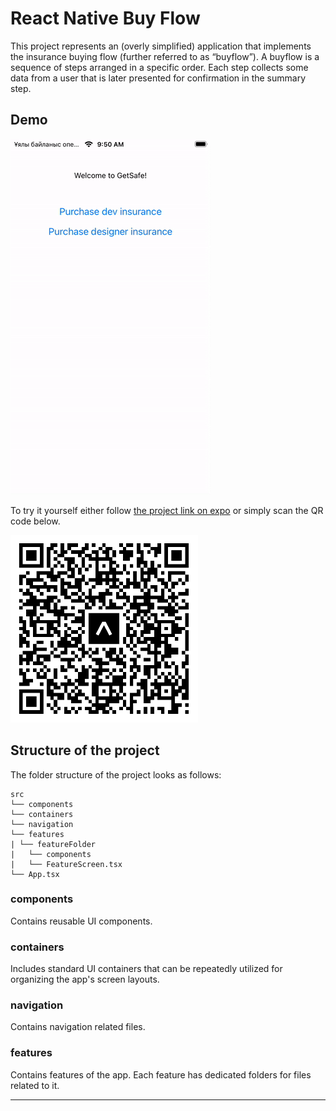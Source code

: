 # React Native Buy Flow

This project represents an (overly simplified) application that implements the insurance
buying flow (further referred to as “buyflow”). A buyflow is a sequence of steps arranged in
a specific order. Each step collects some data from a user that is later presented for
confirmation in the summary step.

## Demo

![buy insurance flow](demo/buyFlow.gif)

To try it yourself either follow [the project link on expo](https://expo.dev/@arkalykakash/react-native-buy-flow?serviceType=classic&distribution=expo-go) or simply scan the QR code below.

<img width="300" height="300" src="demo/expoQR.png" />

## Structure of the project

The folder structure of the project looks as follows:

```
src
└── components
└── containers
└── navigation
└── features
| └── featureFolder
|   └── components
|   └── FeatureScreen.tsx
└── App.tsx
```

### components

Contains reusable UI components.

### containers

Includes standard UI containers that can be repeatedly utilized for organizing the app's screen layouts.

### navigation

Contains navigation related files.

### features

Contains features of the app. Each feature has dedicated folders for files related to it.

---
